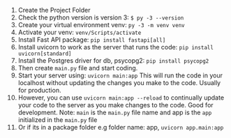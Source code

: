 1. Create the Project Folder
2. Check the python version is version 3:
    `$ py -3 --version`
2. Create your virtual environment venv: 
`py -3 -m venv venv`
3. Activate your venv: `venv/Scripts/activate`
4. Install Fast API package: `pip install fastapi[all]`
5. Install uvicorn to work as the server that runs the code: `pip install uvicorn[standard]`
6. Install the Postgres driver for db, psycopg2: `pip install psycopg2`
7. Then create `main.py` file and start coding.
8. Start your server using: `uvicorn main:app` This will run the code in your localhost without updating the changes you make to the code. Usually for production. 
9. However, you can use `uvicorn main:app --reload` to continually update your code to the server as you make changes to the code. Good for development.
Note: `main` is the `main.py` file name and app is the `app` initialized in the `main.py` file 
10. Or if its in a package folder e.g folder name: app, `uvicorn app.main:app`